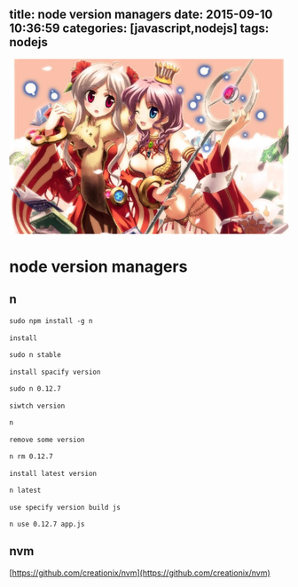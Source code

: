 title: node version managers
date: 2015-09-10 10:36:59
categories: [javascript,nodejs]
tags: nodejs
---
![](/images/s15.jpg)


# node version managers

## n

```
sudo npm install -g n

```

`install`

```
sudo n stable

```

`install spacify version`

```
sudo n 0.12.7
```


`siwtch version`

```
n

```

`remove some version`

```
n rm 0.12.7
```

`install latest version`
```
n latest
```

`use specify version build js`
```
n use 0.12.7 app.js
```


## nvm

[https://github.com/creationix/nvm](https://github.com/creationix/nvm)